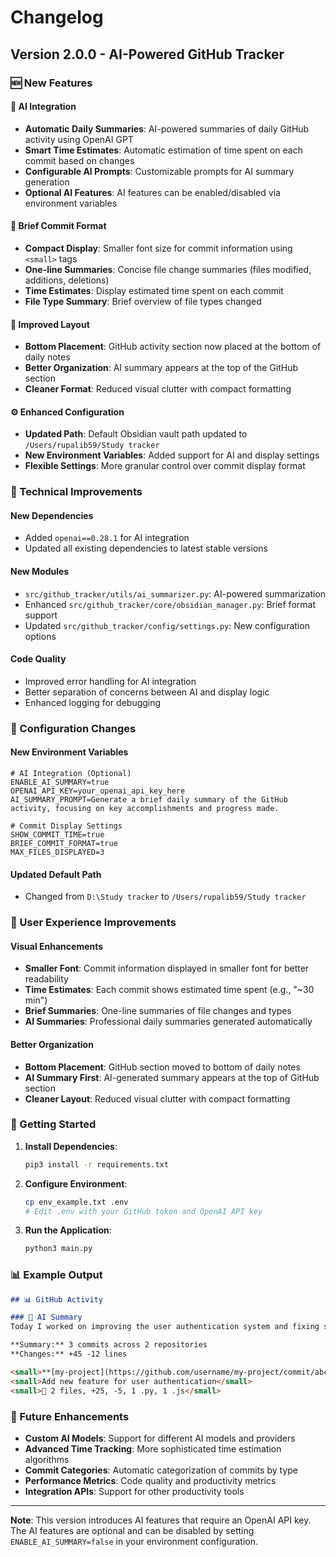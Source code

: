 # Changelog

## Version 2.0.0 - AI-Powered GitHub Tracker

### 🆕 New Features

#### 🤖 AI Integration
- **Automatic Daily Summaries**: AI-powered summaries of daily GitHub activity using OpenAI GPT
- **Smart Time Estimates**: Automatic estimation of time spent on each commit based on changes
- **Configurable AI Prompts**: Customizable prompts for AI summary generation
- **Optional AI Features**: AI features can be enabled/disabled via environment variables

#### 📱 Brief Commit Format
- **Compact Display**: Smaller font size for commit information using `<small>` tags
- **One-line Summaries**: Concise file change summaries (files modified, additions, deletions)
- **Time Estimates**: Display estimated time spent on each commit
- **File Type Summary**: Brief overview of file types changed

#### 📍 Improved Layout
- **Bottom Placement**: GitHub activity section now placed at the bottom of daily notes
- **Better Organization**: AI summary appears at the top of the GitHub section
- **Cleaner Format**: Reduced visual clutter with compact formatting

#### ⚙️ Enhanced Configuration
- **Updated Path**: Default Obsidian vault path updated to `/Users/rupalib59/Study tracker`
- **New Environment Variables**: Added support for AI and display settings
- **Flexible Settings**: More granular control over commit display format

### 🔧 Technical Improvements

#### New Dependencies
- Added `openai==0.28.1` for AI integration
- Updated all existing dependencies to latest stable versions

#### New Modules
- `src/github_tracker/utils/ai_summarizer.py`: AI-powered summarization
- Enhanced `src/github_tracker/core/obsidian_manager.py`: Brief format support
- Updated `src/github_tracker/config/settings.py`: New configuration options

#### Code Quality
- Improved error handling for AI integration
- Better separation of concerns between AI and display logic
- Enhanced logging for debugging

### 📝 Configuration Changes

#### New Environment Variables
```env
# AI Integration (Optional)
ENABLE_AI_SUMMARY=true
OPENAI_API_KEY=your_openai_api_key_here
AI_SUMMARY_PROMPT=Generate a brief daily summary of the GitHub activity, focusing on key accomplishments and progress made.

# Commit Display Settings
SHOW_COMMIT_TIME=true
BRIEF_COMMIT_FORMAT=true
MAX_FILES_DISPLAYED=3
```

#### Updated Default Path
- Changed from `D:\Study tracker` to `/Users/rupalib59/Study tracker`

### 🎯 User Experience Improvements

#### Visual Enhancements
- **Smaller Font**: Commit information displayed in smaller font for better readability
- **Time Estimates**: Each commit shows estimated time spent (e.g., "~30 min")
- **Brief Summaries**: One-line summaries of file changes and types
- **AI Summaries**: Professional daily summaries generated automatically

#### Better Organization
- **Bottom Placement**: GitHub section moved to bottom of daily notes
- **AI Summary First**: AI-generated summary appears at the top of GitHub section
- **Cleaner Layout**: Reduced visual clutter with compact formatting

### 🚀 Getting Started

1. **Install Dependencies**:
   ```bash
   pip3 install -r requirements.txt
   ```

2. **Configure Environment**:
   ```bash
   cp env_example.txt .env
   # Edit .env with your GitHub token and OpenAI API key
   ```

3. **Run the Application**:
   ```bash
   python3 main.py
   ```

### 📊 Example Output

```markdown
## 📊 GitHub Activity

### 🤖 AI Summary
Today I worked on improving the user authentication system and fixing several bugs in the API. Made significant progress on the frontend components and backend validation logic.

**Summary:** 3 commits across 2 repositories
**Changes:** +45 -12 lines

<small>**[my-project](https://github.com/username/my-project/commit/abc12345)** - abc12345 (~30 min)</small>
<small>Add new feature for user authentication</small>
<small>📄 2 files, +25, -5, 1 .py, 1 .js</small>
```

### 🔮 Future Enhancements

- **Custom AI Models**: Support for different AI models and providers
- **Advanced Time Tracking**: More sophisticated time estimation algorithms
- **Commit Categories**: Automatic categorization of commits by type
- **Performance Metrics**: Code quality and productivity metrics
- **Integration APIs**: Support for other productivity tools

---

**Note**: This version introduces AI features that require an OpenAI API key. The AI features are optional and can be disabled by setting `ENABLE_AI_SUMMARY=false` in your environment configuration. 